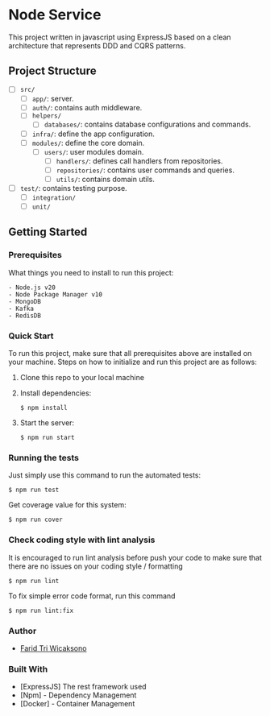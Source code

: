 # Node Service
This project written in javascript using ExpressJS based on a clean architecture that represents DDD and CQRS patterns. 

## Project Structure
- [ ] `src/`
  - [ ] `app/`: server.
  - [ ] `auth/`: contains auth middleware.
  - [ ] `helpers/`
    - [ ] `databases/`: contains database configurations and commands.
  - [ ] `infra/`: define the app configuration.
  - [ ] `modules/`: define the core domain.
    - [ ] `users/`: user modules domain.
      - [ ] `handlers/`: defines call handlers from repositories.
      - [ ] `repositories/`: contains user commands and queries.
      - [ ] `utils/`: contains domain utils.
- [ ] `test/`: contains testing purpose.
  - [ ] `integration/`
  - [ ] `unit/`

## Getting Started
### Prerequisites

What things you need to install to run this project:

```
- Node.js v20
- Node Package Manager v10
- MongoDB
- Kafka
- RedisDB
```

### Quick Start
To run this project, make sure that all prerequisites above are installed on your machine. Steps on how to initialize and run this project are as follows:

1. Clone this repo to your local machine

2. Install dependencies:
   ```
   $ npm install
   ```

4. Start the server:
   ```
   $ npm run start
   ```

### Running the tests

Just simply use this command to run the automated tests:
```
$ npm run test
```

Get coverage value for this system:
```
$ npm run cover
```

### Check coding style with lint analysis ###
It is encouraged to run lint analysis before push your code to make sure that there are no issues on your coding style / formatting
```
$ npm run lint
```

To fix simple error code format, run this command
```
$ npm run lint:fix
```

### Author
* [Farid Tri Wicaksono](https://github.com/farid-alfernass)

### Built With

* [ExpressJS] The rest framework used
* [Npm] - Dependency Management
* [Docker] - Container Management